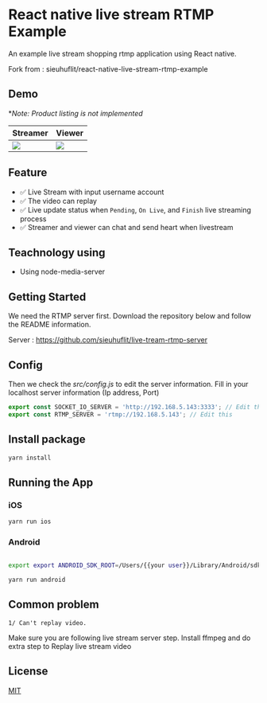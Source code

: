 # React native live stream RTMP Example

An example live stream shopping rtmp application using React native.

Fork from : sieuhuflit/react-native-live-stream-rtmp-example 

## Demo

**Note: Product listing is not implemented*

| Streamer                                                                                                                  | Viewer                                                                                                                  |
| ------------------------------------------------------------------------------------------------------------------------- | ----------------------------------------------------------------------------------------------------------------------- |
| <img src="https://raw.githubusercontent.com/sieuhuflit/react-native-live-stream-rtmp-example/master/demo/streamer.gif" /> | <img src="https://raw.githubusercontent.com/sieuhuflit/react-native-live-stream-rtmp-example/master/demo/viewer.gif" /> |

## Feature

- ✅ Live Stream with input username account
- ✅ The video can replay
- ✅ Live update status when `Pending`, `On Live`, and `Finish` live streaming process
- ✅ Streamer and viewer can chat and send heart when livestream

## Teachnology using

- Using node-media-server

## Getting Started

We need the RTMP server first. Download the repository below and follow the README information.

Server : https://github.com/sieuhuflit/live-tream-rtmp-server

## Config

Then we check the _src/config.js_ to edit the server information. Fill in your localhost server information (Ip address, Port)

```js
export const SOCKET_IO_SERVER = 'http://192.168.5.143:3333'; // Edit this
export const RTMP_SERVER = 'rtmp://192.168.5.143'; // Edit this
```

## Install package

```bash
yarn install
```

## Running the App

### iOS

```bash
yarn run ios
```

### Android

```bash

export export ANDROID_SDK_ROOT=/Users/{{your user}}/Library/Android/sdk

yarn run android
```

## Common problem

`1/ Can't replay video.`

Make sure you are following live stream server step.
Install ffmpeg and do extra step to Replay live stream video

## License

[MIT](https://choosealicense.com/licenses/mit/)
